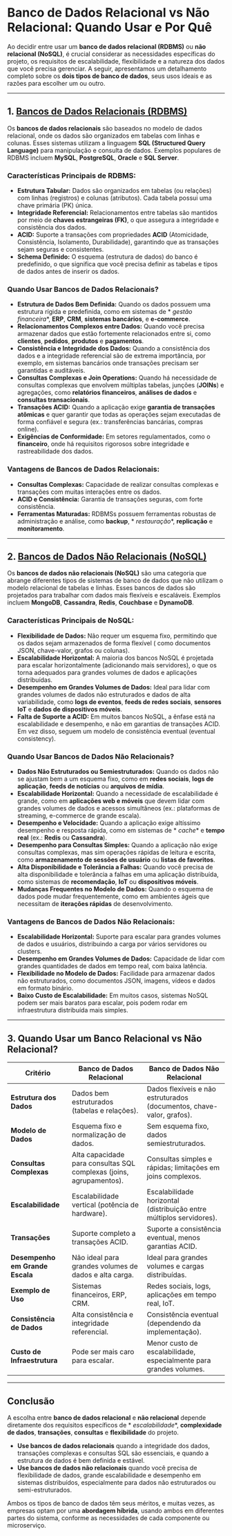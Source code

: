 # **Banco de Dados Relacional vs Não Relacional: Quando Usar e Por Quê**

Ao decidir entre usar um **banco de dados relacional (RDBMS)** ou **não relacional (NoSQL)**, é crucial considerar as
necessidades específicas do projeto, os requisitos de escalabilidade, flexibilidade e a natureza dos dados que você
precisa gerenciar. A seguir, apresentamos um detalhamento completo sobre os **dois tipos de banco de dados**, seus usos
ideais e as razões para escolher um ou outro.

---

## **1. [Bancos de Dados Relacionais (RDBMS)](relational-db/README.md)**

Os **bancos de dados relacionais** são baseados no modelo de dados relacional, onde os dados são organizados em tabelas
com linhas e colunas. Esses sistemas utilizam a linguagem **SQL (Structured Query Language)** para manipulação e
consulta de dados. Exemplos populares de RDBMS incluem **MySQL**, **PostgreSQL**, **Oracle** e **SQL Server**.

### **Características Principais de RDBMS:**

- **Estrutura Tabular:** Dados são organizados em tabelas (ou relações) com linhas (registros) e colunas (atributos).
  Cada tabela possui uma chave primária (PK) única.
- **Integridade Referencial:** Relacionamentos entre tabelas são mantidos por meio de **chaves estrangeiras (FK)**, o
  que assegura a integridade e consistência dos dados.
- **ACID:** Suporte a transações com propriedades **ACID** (Atomicidade, Consistência, Isolamento, Durabilidade),
  garantindo que as transações sejam seguras e consistentes.
- **Schema Definido:** O esquema (estrutura de dados) do banco é predefinido, o que significa que você precisa definir
  as tabelas e tipos de dados antes de inserir os dados.

### **Quando Usar Bancos de Dados Relacionais?**

- **Estrutura de Dados Bem Definida:** Quando os dados possuem uma estrutura rígida e predefinida, como em sistemas de *
  *gestão financeira**, **ERP**, **CRM**, **sistemas bancários**, e **e-commerce**.
- **Relacionamentos Complexos entre Dados:** Quando você precisa armazenar dados que estão fortemente relacionados entre
  si, como **clientes**, **pedidos**, **produtos** e **pagamentos**.
- **Consistência e Integridade dos Dados:** Quando a consistência dos dados e a integridade referencial são de extrema
  importância, por exemplo, em sistemas bancários onde transações precisam ser garantidas e auditáveis.
- **Consultas Complexas e Join Operations:** Quando há necessidade de consultas complexas que envolvem múltiplas
  tabelas, junções (**JOINs**) e agregações, como **relatórios financeiros**, **análises de dados** e **consultas
  transacionais**.
- **Transações ACID:** Quando a aplicação exige **garantia de transações atômicas** e quer garantir que todas as
  operações sejam executadas de forma confiável e segura (ex.: transferências bancárias, compras online).
- **Exigências de Conformidade:** Em setores regulamentados, como o **financeiro**, onde há requisitos rigorosos sobre
  integridade e rastreabilidade dos dados.

### **Vantagens de Bancos de Dados Relacionais:**

- **Consultas Complexas:** Capacidade de realizar consultas complexas e transações com muitas interações entre os dados.
- **ACID e Consistência:** Garantia de transações seguras, com forte consistência.
- **Ferramentas Maturadas:** RDBMSs possuem ferramentas robustas de administração e análise, como **backup**, *
  *restauração**, **replicação** e **monitoramento**.

---

## **2. [Bancos de Dados Não Relacionais (NoSQL)](non-relational-db/README.md)**

Os **bancos de dados não relacionais (NoSQL)** são uma categoria que abrange diferentes tipos de sistemas de banco de
dados que não utilizam o modelo relacional de tabelas e linhas. Esses bancos de dados são projetados para trabalhar com
dados mais flexíveis e escaláveis. Exemplos incluem **MongoDB**, **Cassandra**, **Redis**, **Couchbase** e **DynamoDB**.

### **Características Principais de NoSQL:**

- **Flexibilidade de Dados:** Não requer um esquema fixo, permitindo que os dados sejam armazenados de forma flexível (
  como documentos JSON, chave-valor, grafos ou colunas).
- **Escalabilidade Horizontal:** A maioria dos bancos NoSQL é projetada para escalar horizontalmente (adicionando mais
  servidores), o que os torna adequados para grandes volumes de dados e aplicações distribuídas.
- **Desempenho em Grandes Volumes de Dados:** Ideal para lidar com grandes volumes de dados não estruturados e dados de
  alta variabilidade, como **logs de eventos**, **feeds de redes sociais**, **sensores IoT** e **dados de dispositivos
  móveis**.
- **Falta de Suporte a ACID:** Em muitos bancos NoSQL, a ênfase está na escalabilidade e desempenho, e não em garantias
  de transações ACID. Em vez disso, seguem um modelo de consistência eventual (eventual consistency).

### **Quando Usar Bancos de Dados Não Relacionais?**

- **Dados Não Estruturados ou Semiestruturados:** Quando os dados não se ajustam bem a um esquema fixo, como em **redes
  sociais**, **logs de aplicação**, **feeds de notícias** ou **arquivos de mídia**.
- **Escalabilidade Horizontal:** Quando a necessidade de escalabilidade é grande, como em **aplicações web e móveis**
  que devem lidar com grandes volumes de dados e acessos simultâneos (ex.: plataformas de streaming, e-commerce de
  grande escala).
- **Desempenho e Velocidade:** Quando a aplicação exige altíssimo desempenho e resposta rápida, como em sistemas de *
  *cache** e **tempo real** (ex.: **Redis** ou **Cassandra**).
- **Desempenho para Consultas Simples:** Quando a aplicação não exige consultas complexas, mas sim operações rápidas de
  leitura e escrita, como **armazenamento de sessões de usuário** ou **listas de favoritos**.
- **Alta Disponibilidade e Tolerância a Falhas:** Quando você precisa de alta disponibilidade e tolerância a falhas em
  uma aplicação distribuída, como sistemas de **recomendação**, **IoT** ou **dispositivos móveis**.
- **Mudanças Frequentes no Modelo de Dados:** Quando o esquema de dados pode mudar frequentemente, como em ambientes
  ágeis que necessitam de **iterações rápidas** de desenvolvimento.

### **Vantagens de Bancos de Dados Não Relacionais:**

- **Escalabilidade Horizontal:** Suporte para escalar para grandes volumes de dados e usuários, distribuindo a carga por
  vários servidores ou clusters.
- **Desempenho em Grandes Volumes de Dados:** Capacidade de lidar com grandes quantidades de dados em tempo real, com
  baixa latência.
- **Flexibilidade no Modelo de Dados:** Facilidade para armazenar dados não estruturados, como documentos JSON, imagens,
  vídeos e dados em formato binário.
- **Baixo Custo de Escalabilidade:** Em muitos casos, sistemas NoSQL podem ser mais baratos para escalar, pois podem
  rodar em infraestrutura distribuída mais simples.

---

## **3. Quando Usar um Banco Relacional vs Não Relacional?**

| **Critério**                    | **Banco de Dados Relacional**                                       | **Banco de Dados Não Relacional**                                     |
|---------------------------------|---------------------------------------------------------------------|-----------------------------------------------------------------------|
| **Estrutura dos Dados**         | Dados bem estruturados (tabelas e relações).                        | Dados flexíveis e não estruturados (documentos, chave-valor, grafos). |
| **Modelo de Dados**             | Esquema fixo e normalização de dados.                               | Sem esquema fixo, dados semiestruturados.                             |
| **Consultas Complexas**         | Alta capacidade para consultas SQL complexas (joins, agrupamentos). | Consultas simples e rápidas; limitações em joins complexos.           |
| **Escalabilidade**              | Escalabilidade vertical (potência de hardware).                     | Escalabilidade horizontal (distribuição entre múltiplos servidores).  |
| **Transações**                  | Suporte completo a transações ACID.                                 | Suporte a consistência eventual, menos garantias ACID.                |
| **Desempenho em Grande Escala** | Não ideal para grandes volumes de dados e alta carga.               | Ideal para grandes volumes e cargas distribuídas.                     |
| **Exemplo de Uso**              | Sistemas financeiros, ERP, CRM.                                     | Redes sociais, logs, aplicações em tempo real, IoT.                   |
| **Consistência de Dados**       | Alta consistência e integridade referencial.                        | Consistência eventual (dependendo da implementação).                  |
| **Custo de Infraestrutura**     | Pode ser mais caro para escalar.                                    | Menor custo de escalabilidade, especialmente para grandes volumes.    |

---

## **Conclusão**

A escolha entre **banco de dados relacional** e **não relacional** depende diretamente dos requisitos específicos de *
*escalabilidade**, **complexidade de dados**, **transações**, **consultas** e **flexibilidade** do projeto.

- **Use bancos de dados relacionais** quando a integridade dos dados, transações complexas e consultas SQL são
  essenciais, e quando a estrutura de dados é bem definida e estável.
- **Use bancos de dados não relacionais** quando você precisa de flexibilidade de dados, grande escalabilidade e
  desempenho em sistemas distribuídos, especialmente para dados não estruturados ou semi-estruturados.

Ambos os tipos de banco de dados têm seus méritos, e muitas vezes, as empresas optam por uma **abordagem híbrida**,
usando ambos em diferentes partes do sistema, conforme as necessidades de cada componente ou microserviço.

